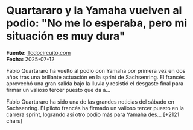 # Quartararo y la Yamaha vuelven al podio: "No me lo esperaba, pero mi situación es muy dura"

**Fuente:** [Todocircuito.com](https://www.todocircuito.com/noticias/39565-quartararo-y-la-yamaha-vuelven-al-podio:-no-me-lo-esperaba-pero-mi-situacion-es-muy-dura.html)  
**Fecha:** 2025-07-12

Fabio Quartararo ha vuelto al podio con Yamaha por primera vez en dos años tras una brillante actuación en la sprint de Sachsenring. El francés aprovechó una gran salida bajo la lluvia y resistió el desgaste final para firmar un valioso tercer puesto que da a…

Fabio Quartararo ha sido una de las grandes noticias del sábado en Sachsenring. El piloto francés ha firmado un valioso tercer puesto en la carrera sprint, logrando así otro podio más para Yamaha des… [+2121 chars]
